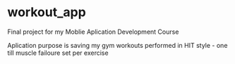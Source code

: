 # workout_app

Final project for my Moblie Aplication Development Course

Aplication purpose is saving my gym workouts performed in HIT style - one till muscle failoure set per exercise